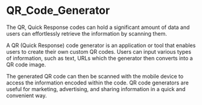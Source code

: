 # QR_Code_Generator
The QR, Quick Response codes can hold a significant amount of data and users can effortlessly retrieve the information by scanning them. 

A QR (Quick Response) code generator is an application or tool that enables users to create their own custom QR codes. Users can input various types of information, such as text, URLs which the generator then converts into a QR code image. 

The generated QR code can then be scanned with the mobile device to access the information encoded within the code. QR code generators are useful for marketing, advertising, and sharing information in a quick and convenient way.
